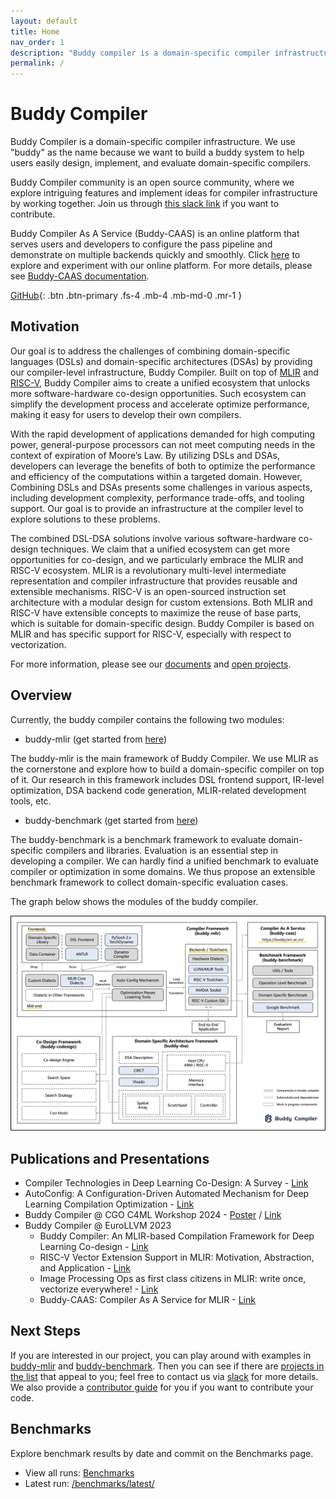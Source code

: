 ```yaml
---
layout: default
title: Home
nav_order: 1
description: "Buddy compiler is a domain-specific compiler infrastructure."
permalink: /
---
```


# Buddy Compiler

Buddy Compiler is a domain-specific compiler infrastructure. We use "buddy" as the name because we want to build a buddy system to help users easily design, implement, and evaluate domain-specific compilers. 

Buddy Compiler community is an open source community, where we explore intriguing features and implement ideas for compiler infrastructure by working together. Join us through [this slack link](https://join.slack.com/t/buddycompiler/shared_invite/zt-13y6ibj4j-n6MQ8u9yCUPltCCDhLEmXg) if you want to contribute.

Buddy Compiler As A Service (Buddy-CAAS) is an online platform that serves users and developers to configure the pass pipeline and demonstrate on multiple backends quickly and smoothly. Click [here](https://buddy.isrc.ac.cn/) to explore and experiment with our online platform. For more details, please see [Buddy-CAAS documentation](./Pages/Documentation/CAAS.md).

[GitHub](https://github.com/buddy-compiler){: .btn .btn-primary .fs-4 .mb-4 .mb-md-0 .mr-1 }
<!-- [Projects](https://buddycompiler.notion.site/7f92ee739453461d956b5b4e4bb73bf1?v=70f2180e94ce4f7fa5bac01f4b47b98e&pvs=4){: .btn .btn-primary .fs-4 .mb-4 .mb-md-0 .mr-1 } -->
<!-- [Tasks](https://buddycompiler.notion.site/3f4b8e480d6e447dbd4c3b3e21fa1208?v=8dc8526cba2245a98a726be1c08e0f6b&pvs=4){: .btn .btn-primary .fs-4 .mb-4 .mb-md-0 .mr-1 } -->
<!-- [Team](https://buddycompiler.notion.site/c912d8237b79409c89cf46b432b6a3ca?v=186d4ed4b9fa4452a08ca5af0921208a&pvs=4){: .btn .btn-primary .fs-4 .mb-4 .mb-md-0 .mr-1 } -->

## Motivation

Our goal is to address the challenges of combining domain-specific languages (DSLs) and domain-specific architectures (DSAs) by providing our compiler-level infrastructure, Buddy Compiler. Built on top of [MLIR](https://mlir.llvm.org/) and [RISC-V](https://riscv.org/), Buddy Compiler aims to create a unified ecosystem that unlocks more software-hardware co-design opportunities. Such ecosystem can simplify the development process and accelerate optimize performance, making it easy for users to develop their own compilers.

With the rapid development of applications demanded for high computing power, general-purpose processors can not meet computing needs in the context of expiration of Moore’s Law. By utilizing DSLs and DSAs, developers can leverage the benefits of both to optimize the performance and efficiency of the computations within a targeted domain. However, Combining DSLs and DSAs presents some challenges in various aspects, including development complexity, performance trade-offs, and tooling support. Our goal is to provide an infrastructure at the compiler level to explore solutions to these problems.

The combined DSL-DSA solutions involve various software-hardware co-design techniques. We claim that a unified ecosystem can get more opportunities for co-design, and we particularly embrace the MLIR and RISC-V ecosystem. MLIR is a revolutionary multi-level intermediate representation and compiler infrastructure that provides reusable and extensible mechanisms. RISC-V is an open-sourced instruction set architecture with a modular design for custom extensions. Both MLIR and RISC-V have extensible concepts to maximize the reuse of base parts, which is suitable for domain-specific design. Buddy Compiler is based on MLIR and has specific support for RISC-V, especially with respect to vectorization.

For more information, please see our [documents](https://github.com/buddy-compiler/buddy-mlir/tree/main/docs) and [open projects](./Pages/OpenProjects.md).

## Overview

Currently, the buddy compiler contains the following two modules:

- buddy-mlir (get started from [here](https://github.com/buddy-compiler/buddy-mlir))

The buddy-mlir is the main framework of Buddy Compiler. We use MLIR as the cornerstone and explore how to build a domain-specific compiler on top of it. Our research in this framework includes DSL frontend support, IR-level optimization, DSA backend code generation, MLIR-related development tools, etc.

- buddy-benchmark (get started from [here](https://github.com/buddy-compiler/buddy-benchmark))

The buddy-benchmark is a benchmark framework to evaluate domain-specific compilers and libraries. Evaluation is an essential step in developing a compiler. We can hardly find a unified benchmark to evaluate compiler or optimization in some domains. We thus propose an extensible benchmark framework to collect domain-specific evaluation cases.

The graph below shows the modules of the buddy compiler.

![overview](./Images/overview.png)

## Publications and Presentations

- Compiler Technologies in Deep Learning Co-Design: A Survey - [Link](https://spj.science.org/doi/10.34133/icomputing.0040)
- AutoConfig: A Configuration-Driven Automated Mechanism for Deep Learning Compilation Optimization - [Link](https://www.jos.org.cn/jos/article/abstract/7102)
- Buddy Compiler @ CGO C4ML Workshop 2024 - [Poster](https://github.com/buddy-compiler/buddy-compiler.github.io/blob/master/Resources/BuddyCompiler%40C4ML2024.pdf) / [Link](https://www.c4ml.org/)
- Buddy Compiler @ EuroLLVM 2023
    - Buddy Compiler: An MLIR-based Compilation Framework for Deep Learning Co-design - [Link](https://www.youtube.com/watch?v=EELBpBA-XCE)
    - RISC-V Vector Extension Support in MLIR: Motivation, Abstraction, and Application - [Link](https://www.youtube.com/watch?v=i9dsjzVOvy8)
    - Image Processing Ops as first class citizens in MLIR: write once, vectorize everywhere! - [Link](https://www.youtube.com/watch?v=0xQ2lDY9RCw)
    - Buddy-CAAS: Compiler As A Service for MLIR - [Link](https://www.youtube.com/watch?v=f7USv-oAtvI)


## Next Steps

If you are interested in our project, you can play around with examples in [buddy-mlir](https://github.com/buddy-compiler/buddy-mlir) and [buddy-benchmark](https://github.com/buddy-compiler/buddy-benchmark). Then you can see if there are [projects in the list](./Pages/OpenProjects.md) that appeal to you; feel free to contact us via [slack](https://join.slack.com/t/buddycompiler/shared_invite/zt-13y6ibj4j-n6MQ8u9yCUPltCCDhLEmXg) for more details. We also provide a [contributor guide](./Pages/ContributorGuide.md) for you if you want to contribute your code.

## Benchmarks
Explore benchmark results by date and commit on the Benchmarks page.

- View all runs: <a href="/benchmarks/" class="btn btn-primary">Benchmarks</a>
- Latest run: <a href="/benchmarks/latest/">/benchmarks/latest/</a>
